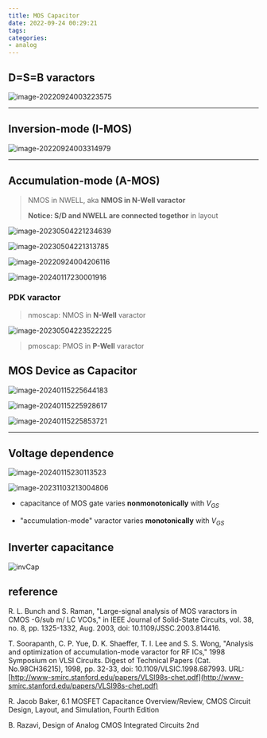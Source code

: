 ```yaml
---
title: MOS Capacitor
date: 2022-09-24 00:29:21
tags:
categories:
- analog
---
```


## D=S=B varactors

![image-20220924003223575](MOS-Cap/image-20220924003223575.png)

---



##  Inversion-mode (I-MOS)

![image-20220924003314979](MOS-Cap/image-20220924003314979.png)

---





## Accumulation-mode (A-MOS)

> NMOS in NWELL, aka **NMOS in N-Well varactor**
>
> **Notice: S/D and NWELL are connected togethor** in layout

![image-20230504221234639](MOS-Cap/image-20230504221234639.png)

![image-20230504221313785](MOS-Cap/image-20230504221313785.png)

![image-20220924004206116](MOS-Cap/image-20220924004206116.png)

![image-20240117230001916](MOS-Cap/image-20240117230001916.png)

### PDK varactor

> nmoscap: NMOS in **N-Well** varactor

![image-20230504223522225](MOS-Cap/image-20230504223522225.png)

> pmoscap: PMOS in **P-Well** varactor



## MOS Device as Capacitor

![image-20240115225644183](MOS-Cap/image-20240115225644183.png)



![image-20240115225928617](MOS-Cap/image-20240115225928617.png)

![image-20240115225853721](MOS-Cap/image-20240115225853721.png)

---



## Voltage dependence

![image-20240115230113523](MOS-Cap/image-20240115230113523.png)

![image-20231103213004806](MOS-Cap/image-20231103213004806.png)

- capacitance of MOS gate varies **nonmonotonically** with $V_{GS}$

- "accumulation-mode" varactor varies **monotonically** with $V_{GS}$



## Inverter capacitance

![invCap](MOS-Cap/invCap.png)



## reference

R. L. Bunch and S. Raman, "Large-signal analysis of MOS varactors in CMOS -G/sub m/ LC VCOs," in IEEE Journal of Solid-State Circuits, vol. 38, no. 8, pp. 1325-1332, Aug. 2003, doi: 10.1109/JSSC.2003.814416.

T. Soorapanth, C. P. Yue, D. K. Shaeffer, T. I. Lee and S. S. Wong, "Analysis and optimization of accumulation-mode varactor for RF ICs," 1998 Symposium on VLSI Circuits. Digest of Technical Papers (Cat. No.98CH36215), 1998, pp. 32-33, doi: 10.1109/VLSIC.1998.687993. URL: [http://www-smirc.stanford.edu/papers/VLSI98s-chet.pdf](http://www-smirc.stanford.edu/papers/VLSI98s-chet.pdf)

R. Jacob Baker, 6.1 MOSFET Capacitance Overview/Review, CMOS Circuit Design, Layout, and Simulation, Fourth Edition

B. Razavi, Design of Analog CMOS Integrated Circuits 2nd

